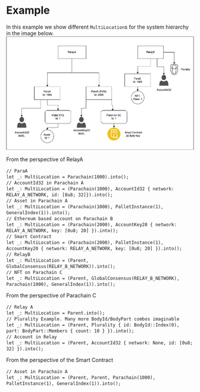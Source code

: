 # Example

In this example we show different `MultiLocation`s for the system hierarchy in the image below.
![Example](./../images/MultiLocation_Example.png)

From the perspective of RelayA

```rust,noplayground
// ParaA
let _: MultiLocation = Parachain(1000).into();
// AccountId32 in Parachain A
let _: MultiLocation = (Parachain(1000), AccountId32 { network: RELAY_A_NETWORK, id: [0u8; 32]}).into();
// Asset in Parachain A
let _: MultiLocation = (Parachain(1000), PalletInstance(1), GeneralIndex(1)).into();
// Ethereum based account on Parachain B
let _: MultiLocation = (Parachain(2000), AccountKey20 { network: RELAY_A_NETWORK, key: [0u8; 20] }).into();
// Smart Contract
let _: MultiLocation = (Parachain(2000), PalletInstance(1), AccountKey20 { network: RELAY_A_NETWORK, key: [0u8; 20] }).into();
// RelayB
let _: MultiLocation = (Parent, GlobalConsensus(RELAY_B_NETWORK)).into();
// NFT on Parachain C
let _: MultiLocation = (Parent, GlobalConsensus(RELAY_B_NETWORK), Parachain(1000), GeneralIndex(1)).into();
```

From the perspective of Parachain C

```rust,noplayground
// Relay A
let _: MultiLocation = Parent.into();
// Plurality Example. Many more BodyId/BodyPart combos imaginable
let _: MultiLocation = (Parent, Plurality { id: BodyId::Index(0), part: BodyPart::Members { count: 10 } }).into();
// Account in Relay
let _: MultiLocation = (Parent, AccountId32 { network: None, id: [0u8; 32] }).into();
```

From the perspective of the Smart Contract

```rust,noplayground
// Asset in Parachain A
let _: MultiLocation = (Parent, Parent, Parachain(1000), PalletInstance(1), GeneralIndex(1)).into();

```
